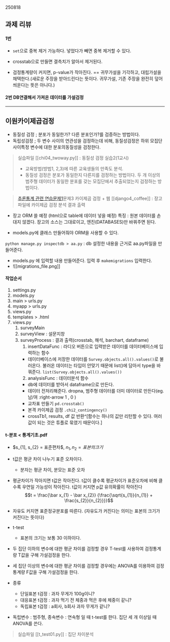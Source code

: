 250818

## 과제 리뷰
#### 1번
- `set`으로 중복 제거 가능하다. 넣었다가 빼면 중복 제거할 수 있다.
- crosstab으로 만들면 결측치가 알아서 제거된다.

- 검정통계량이 커지면, p-value가 작아진다. == 귀무가설을 기각하고, 대립가설을 채택한다.(새로운 주장을 받아드린다는 뜻이다. 귀무가설, 기존 주장을 완전히 덮어씌운다는 뜻은 아니다.)
#### 2번 DB연결해서 가져온 데이터를 가설검정

---

## 이원카이제곱검정
- 동질성 검정 ; 분포가 동일한가? 다른 분포인가?를 검증하는 방법이다.
- 독립성검정 ; 두 변수 사이의 연관성을 검정하는데 비해, 동질성검정은 하위 모집단 사이특정 변수에 대한 분포의동질성을 검정한다.

>실습파일
>[[chi04_twoway.py]] : 동질성 검정 실습2(1교시)
> - 교육방법(방법1, 2,3)에 따른 교육생들의 만족도 분석. 
> - 동질성 검정은 분포가 동일한지 다른지를 검정하는 방법이다. 두 개 이상의 범주형 데이터가 동일한 분포를 갖는 모집단에서 추출되었는지 검정하는 방법이다.

> [추론통계 관련 연습문제1](https://cafe.daum.net/flowlife/SBU0/23?svc=toprank)문제3 카이제곱 검정 + 웹
> [[django4_coffee]] : 장고 파일에 카이제곱 검정 분석 결과 출력

* 장고 ORM 쓸 예정 (html으로 table에 데이터 넣을 예정)
 특징 : 원본 데이터를 손대지 않겠다. 장고의 소스는 그대로이고, 엔진(DATABASES)만 바꿔주면 된다.
- models.py에 클래스 만들어줘야 ORM을 사용할 수 있다.

`python manage.py inspectdb > aa.py` : db 설정한 내용을 근거로 aa.py파일을 만들어준다.
- models.py 에 입력할 내용 만들어준다. 입력 후 `makemigrations` 입력한다.
- ![[migrations\_file.png]]

#### 작업순서
1. settings.py
2. models.py
3. main > urls.py
4. myapp > urls.py
5. views.py
6. templates > .html
7. views.py
	1. surveyMain
	2. surveyView : 설문지창
	3. surveyProcess : 결과 출력(crosstab, 해석, barchart, dataframe)
		1. insertDataFunc : 라디오 버튼으로 입력받은 데이터를 데이터베이스에 입력하는 함수
		- 데이터베이스에 저장한 데이터를 `Survey.objects.all().values()`로 불러온다. 불러온 데이터는 타입이 안맞기 때문에 list()에 담아서 type을 바꿔준다. `list(Survey.objects.all().values())`
		2. analysisFunc : 데이터분석 함수
		- db에 데이터를 받아서 dataframe으로 만든다.
		- 데이터 전처리해준다. dropna, 범주형 데이터를 더미 데이터로 만든다(eg. 남/여 :right-arrow 1 , 0 )
		- 교차표 만들기 `pd.crosstab()`
		- 본격 카이제곱 검정 `.chi2_contingency()`
		- crossTb1, results, df 값 반환^[함수는 하나의 값만 리턴할 수 있다. 여러 값이 되는 것은 튜플로 묶였기 때문이다.] 


#### t-분포 < 통계기초.pdf
- $s_{1], s_{2} = 표준편차$, $n_{1}, n_{2} = 표본의 크기$
- t값은 평균 차이 나누기 표준 오차이다.
	- 분자는 평균 차이, 분모는 표준 오차
- 평균차이가 작아지면 t값은 작아진다. t값이 클수록 평균차이가 표준오차에 비해 클수록 우연일 가능성이 작아진다. t값이 커지면 p값 유의확률이 작아진다
$$t = \frac{\bar x_{1} - \bar x_{2}} {\frac{\sqrt{s_{1}}{n_{1}} + \frac{s_{2}}{n_{2}}}}$$

- 자유도 커지면 표준정규분포를 따른다. (자유도가 커진다는 의미는 표본의 크기가 커진다는 뜻이다)

- t-test 
	- 표본의 크기는 보통 30 이하이다. 

- 두 집단 이하의 변수에 대한 평균 차이를 검정할 경우 T-test를 사용하여 검정통계량 T값을 구해 가설검정을 한다.
- 세 집단 이상의 변수에 대한 평균 차이를 검정할 경우에는 ANOVA를 이용하여 검정통계량 F값을 구해 가설검정을 한다.

- 종류
	- 단일표본 t검정 : 과자 무게가 100g이니?
	- 대응표본 t검정 : 과자 먹기 전 체중과 먹은 후에 체중이 같니?
	- 독립표본 t검정 : a회사, b회사 과자 무게가 같니?

- 독립변수 : 범주형, 종속변수 : 연속형 일 때 t-test를 한다. 집단 세 개 이상일 때 ANOVA를 쓴다.

>실습파일
>[[t_test01.py]] : 집단 차이분석



















